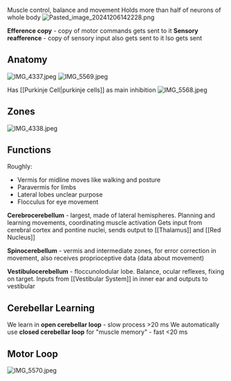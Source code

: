 Muscle control, balance and movement
Holds more than half of neurons of whole body
![Pasted_image_20241206142228.png](pasted_image_20241206142228.png)

**Efference copy** - copy of motor commands gets sent to it
**Sensory reafference** - copy of sensory input also gets sent to it
lso gets sent

## Anatomy

![IMG_4337.jpeg](img_4337.jpeg)
![IMG_5569.jpeg](img_5569.jpeg)

Has [[Purkinje Cell|purkinje cells]] as main inhibition
![IMG_5568.jpeg](img_5568.jpeg)

## Zones

![IMG_4338.jpeg](img_4338.jpeg)

## Functions

Roughly:

* Vermis for midline moves like walking and posture
* Paravermis for limbs
* Lateral lobes unclear purpose
* Flocculus for eye movement

**Cerebrocerebellum** - largest, made of lateral hemispheres. Planning and learning movements, coordinating muscle activation
Gets input from cerebral cortex and pontine nuclei, sends output to [[Thalamus]] and [[Red Nucleus]]

**Spinocerebellum** - vermis and intermediate zones, for error correction in movement, also receives proprioceptive data (data about movement)

**Vestibulocerebellum** - floccunolodular lobe. Balance, ocular reflexes, fixing on target.
Inputs from [[Vestibular System]] in inner ear and outputs to vestibular

## Cerebellar Learning

We learn in **open cerebellar loop** - slow process >20 ms
We automatically use **closed cerebellar loop** for "muscle memory" - fast <20 ms

## Motor Loop

![IMG_5570.jpeg](img_5570.jpeg)
